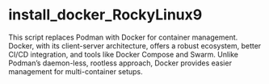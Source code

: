 # install_docker_RockyLinux9
This script replaces Podman with Docker for container management. Docker, with its client-server architecture, offers a robust ecosystem, better CI/CD integration, and tools like Docker Compose and Swarm. Unlike Podman’s daemon-less, rootless approach, Docker provides easier management for multi-container setups.
